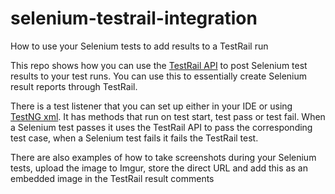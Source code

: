 # selenium-testrail-integration
How to use your Selenium tests to add results to a TestRail run

This repo shows how you can use the [TestRail API](http://docs.gurock.com/testrail-api2/start) to post Selenium test results to your test runs. You can use this to essentially create Selenium result reports through TestRail.

There is a test listener that you can set up either in your IDE or using [TestNG xml](http://testng.org/doc/documentation-main.html#testng-xml). It has methods that run on test start, test pass or test fail. When a Selenium test passes it uses the TestRail API to pass the corresponding test case, when a Selenium test fails it fails the TestRail test.

There are also examples of how to take screenshots during your Selenium tests, upload the image to Imgur, store the direct URL and add this as an embedded image in the TestRail result comments